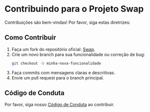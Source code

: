 # Contribuindo para o Projeto Swap

Contribuições são bem-vindas! Por favor, siga estas diretrizes:

## Como Contribuir

1. Faça um fork do repositório oficial: [Swap](https://github.com/DoanCasotti/swap.git).
2. Crie um novo branch para sua funcionalidade ou correção de bug:
   ```bash
   git checkout -b minha-nova-funcionalidade
   ```
3. Faça commits com mensagens claras e descritivas.
4. Envie um pull request para o branch principal.

## Código de Conduta

Por favor, siga nosso [Código de Conduta](CODE_OF_CONDUCT.md) ao contribuir.
